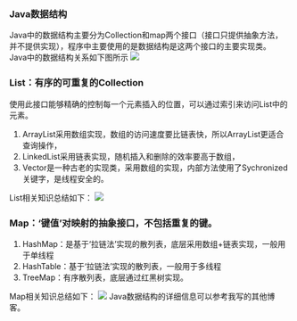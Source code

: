 ### Java数据结构
Java中的数据结构主要分为Collection和map两个接口（接口只提供抽象方法，并不提供实现），程序中主要使用的是数据结构是这两个接口的主要实现类。
Java中的数据结构关系如下图所示
![](https://i.imgur.com/UyYCqRA.png)
### List：有序的可重复的Collection
使用此接口能够精确的控制每一个元素插入的位置，可以通过索引来访问List中的元素。

1. ArrayList采用数组实现，数组的访问速度要比链表快，所以ArrayList更适合查询操作，
2. LinkedList采用链表实现，随机插入和删除的效率要高于数组，
3. Vector是一种古老的实现类，采用数组的实现，内部方法使用了Sychronized关键字，是线程安全的。

List相关知识总结如下：
![](https://i.imgur.com/WBcFZ48.jpg)
### Map：‘键值’对映射的抽象接口，不包括重复的键。
1. HashMap：是基于‘拉链法’实现的散列表，底层采用数组+链表实现，一般用于单线程
2. HashTable：基于‘拉链法’实现的散列表，一般用于多线程
3. TreeMap：有序散列表，底层通过红黑树实现。

Map相关知识总结如下：
![](https://i.imgur.com/ilDYtjy.jpg)
Java数据结构的详细信息可以参考我写的其他博客。


